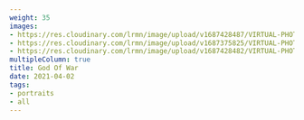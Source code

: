 ```yaml
---
weight: 35
images:
- https://res.cloudinary.com/lrmn/image/upload/v1687428487/VIRTUAL-PHOTOGRAPHY/godofwar/God_Of_War_Bresciani_E_22_jsdbux.png
- https://res.cloudinary.com/lrmn/image/upload/v1687375825/VIRTUAL-PHOTOGRAPHY/godofwar/lrmn_3_vqocvk.png
- https://res.cloudinary.com/lrmn/image/upload/v1687428482/VIRTUAL-PHOTOGRAPHY/godofwar/godtyi_q4mxlo.jpg
multipleColumn: true
title: God Of War
date: 2021-04-02
tags:
- portraits
- all
---
```

